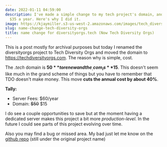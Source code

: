 ```yaml
---
date: 2022-01-11 04:59:00
description: I've made a simple change to my tech project's domain, and it saved me
  $35 a year. Here's why I did it.
image: https://kjaymiller.s3-us-west-2.amazonaws.com/images/tech_diversity_orgs_com.jpg
slug: name-change-tech-diversity-orgs
title: name change for diversityorgs.tech (Now Tech Diversity Orgs)
---
```


This is a post mostly for archival purposes but today I renamed the diversityorgs project to Tech Diversity Orgs and moved the domain to <https://techdiversityorgs.com>. The reason why is simple, cost.

The _.tech_ domain is **$50** to renew and the _.com_ is **$15**. This doesn't seem like much in the grand scheme of things but you have to remember that TDO doesn't make money. This move **cuts the annual cost by about 40%**.

**Tally:**
- Server Fees: $60/year
- Domain: <strike>$50</strike> $15

I do see a couple opportunities to save but at the moment having a dedicated server makes this project a bit more _production-level_. In the future I could see parts of this project evolving over time.

Also you may find a bug or missed area. My bad just let me know on the [github repo](https://github.com/kjaymiller/diversity-orgs-tech) (still under the original project name)
